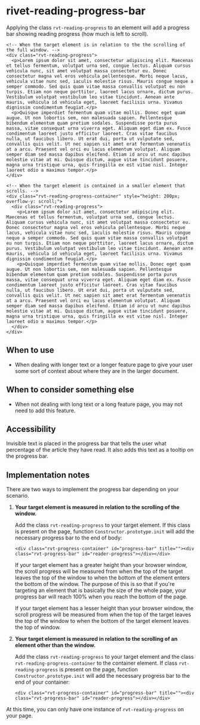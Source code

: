# rivet-reading-progress-bar

Applying the class `rvt-reading-progress` to an element will add a progress bar showing reading progress (how much is left to scroll).

```
<!-- When the target element is in relation to the the scrolling of the full window. -->
<div class="rvt-reading-progress">
  <p>Lorem ipsum dolor sit amet, consectetur adipiscing elit. Maecenas et tellus fermentum, volutpat urna sed, congue lectus. Aliquam cursus vehicula nunc, sit amet volutpat massa consectetur eu. Donec consectetur magna vel eros vehicula pellentesque. Morbi neque lacus, vehicula vitae nunc sed, iaculis molestie risus. Mauris congue neque a semper commodo. Sed quis quam vitae massa convallis volutpat eu non turpis. Etiam non neque porttitor, laoreet lacus ornare, dictum purus. Vestibulum volutpat vestibulum leo vitae tincidunt. Aenean ante mauris, vehicula id vehicula eget, laoreet facilisis urna. Vivamus dignissim condimentum feugiat.</p>
  <p>Quisque imperdiet fermentum quam vitae mollis. Donec eget quam augue. Ut non lobortis sem, non malesuada sapien. Pellentesque bibendum elementum quam pretium sodales. Suspendisse porta purus massa, vitae consequat urna viverra eget. Aliquam eget diam ex. Fusce condimentum laoreet justo efficitur laoreet. Cras vitae faucibus nulla, ut faucibus libero. Ut erat dui, porta ut vulputate sed, convallis quis velit. Ut nec sapien sit amet erat fermentum venenatis at a arcu. Praesent vel orci eu lacus elementum volutpat. Aliquam semper diam sed massa dapibus eleifend. Etiam id arcu ut nunc dapibus molestie vitae at mi. Quisque dictum, augue vitae tincidunt posuere, magna urna tristique urna, quis fringilla ex est vitae nisl. Integer laoreet odio a maximus tempor.</p>
</div>

<!-- When the target element is contained in a smaller element that scrolls. -->
<div class="rvt-reading-progress-container" style="height: 200px; overflow-y: scroll;">
  <div class="rvt-reading-progress">
    <p>Lorem ipsum dolor sit amet, consectetur adipiscing elit. Maecenas et tellus fermentum, volutpat urna sed, congue lectus. Aliquam cursus vehicula nunc, sit amet volutpat massa consectetur eu. Donec consectetur magna vel eros vehicula pellentesque. Morbi neque lacus, vehicula vitae nunc sed, iaculis molestie risus. Mauris congue neque a semper commodo. Sed quis quam vitae massa convallis volutpat eu non turpis. Etiam non neque porttitor, laoreet lacus ornare, dictum purus. Vestibulum volutpat vestibulum leo vitae tincidunt. Aenean ante mauris, vehicula id vehicula eget, laoreet facilisis urna. Vivamus dignissim condimentum feugiat.</p>
    <p>Quisque imperdiet fermentum quam vitae mollis. Donec eget quam augue. Ut non lobortis sem, non malesuada sapien. Pellentesque bibendum elementum quam pretium sodales. Suspendisse porta purus massa, vitae consequat urna viverra eget. Aliquam eget diam ex. Fusce condimentum laoreet justo efficitur laoreet. Cras vitae faucibus nulla, ut faucibus libero. Ut erat dui, porta ut vulputate sed, convallis quis velit. Ut nec sapien sit amet erat fermentum venenatis at a arcu. Praesent vel orci eu lacus elementum volutpat. Aliquam semper diam sed massa dapibus eleifend. Etiam id arcu ut nunc dapibus molestie vitae at mi. Quisque dictum, augue vitae tincidunt posuere, magna urna tristique urna, quis fringilla ex est vitae nisl. Integer laoreet odio a maximus tempor.</p>
  </div>
</div>
```

## When to use

* When dealing with longer text or a longer feature page to give your user some sort of context about where they are in the larger document.

## When to consider something else

* When not dealing with long text or a long feature page, you may not need to add this feature.

## Accessibility

Invisible text is placed in the progress bar that tells the user what percentage of the article they have read. It also adds this text as a tooltip on the progress bar.

## Implementation notes

There are two ways to implement the progress bar depending on your scenario.
1. **Your target element is measured in relation to the scrolling of the window.**

   Add the class `rvt-reading-progress` to your target element. If this class is present on the page, function `Constructor.prototype.init` will add the necessary progress bar to the end of body:

   ```<div class="rvt-progress-container" id="progress-bar" title=""><div class="rvt-progress-bar" id="reader-progress"></div></div>```

   If your target element has a greater height than your browser window, the scroll progress will be measured from when the top of the target leaves the top of the window to when the bottom of the element enters the bottom of the window. The purpose of this is so that if you're targeting an element that is basically the size of the whole page, your progress bar will reach 100% when you reach the bottom of the page.

   If your target element has a lesser height than your browser window, the scroll progress will be measured from when the top of the target leaves the top of the window to when the bottom of the target element leaves the top of window.

2. **Your target element is measured in relation to the scrolling of an element other than the window.**

   Add the class `rvt-reading-progress` to your target element and the class `rvt-reading-progress-container` to the container element. If class `rvt-reading-progress` is present on the page, function `Constructor.prototype.init` will add the necessary progress bar to the end of your container:

   ```<div class="rvt-progress-container" id="progress-bar" title=""><div class="rvt-progress-bar" id="reader-progress"></div></div>```

At this time, you can only have one instance of `rvt-reading-progress` on your page.